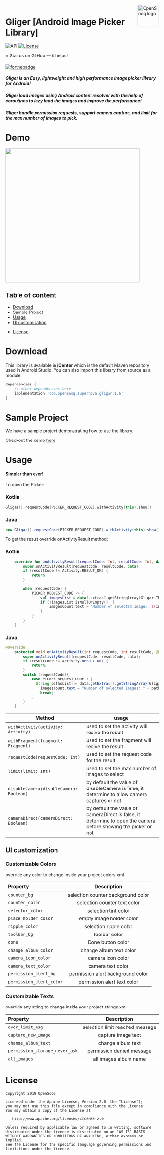 <a href="https://opensooq.com/">
    <img src="https://opensooqui2.os-cdn.com/os_web/desktop/opensooq-logo.svg" alt="OpenSooq logo" title="OpenSooq" align="right" height="70" />
</a>

Gliger [Android Image Picker Library]
======================
![API](https://img.shields.io/badge/API-17%2B-green.svg?style=flat) [![License](https://img.shields.io/badge/License-Apache%202.0-blue.svg)](https://opensource.org/licenses/Apache-2.0) 

:star: Star us on GitHub — it helps!

[![forthebadge](https://forthebadge.com/images/badges/built-with-love.svg)](https://forthebadge.com)

##### Gliger is an Easy, lightweight and high performance image picker library for Android!
##### Gliger load images using Android content resolver with the help of coroutines to lazy load the images and improve the performance!
##### Gliger handle permission requests, support camera capture, and limit for the max number of images to pick. 



Demo
======================
<img src="https://github.com/hani-momanii/Gifs/blob/master/demo.gif"  height="440" />

## Table of content

* [Download](#download)
* [Sample Project](#sample-project)
* [Usage](#usage)
* [UI customization](#UI-customization)
- [License](#license)

# Download

This library is available in **jCenter** which is the default Maven repository used in Android Studio. You can also import this library from source as a module.
 
```groovy
dependencies {
    // other dependencies here
    implementation 'com.opensooq.supernova.gligar:1.6'
}
```


# Sample Project
We have a sample project demonstrating how to use the library.

Checkout the demo  [here](https://github.com/OpenSooq/Gligar/tree/master/app/src/main/java/com/opensooq/supernova/gligarexample)



# Usage
#### Simpler than ever!

To open the Picker: 

### Kotlin
```kotlin
Gligar().requestCode(PICKER_REQUEST_CODE).withActivity(this).show()
```
### Java

```java
new Gligar().requestCode(PICKER_REQUEST_CODE).withActivity(this).show();
```

To get the result override onActivityResult method: 

### Kotlin
```kotlin
    override fun onActivityResult(requestCode: Int, resultCode: Int, data: Intent?) {
        super.onActivityResult(requestCode, resultCode, data)
        if (resultCode != Activity.RESULT_OK) {
            return
        }

        when (requestCode) {
            PICKER_REQUEST_CODE -> {
                val imagesList = data?.extras?.getStringArray(Gligar.IMAGES_RESULT)// return list of selected images paths.
                if (!imagesList.isNullOrEmpty()) {
                    imagesCount.text = "Number of selected Images: ${imagesList.size}"
                }
            }
        }
    }
```

### Java

```java
@Override
    protected void onActivityResult(int requestCode, int resultCode, @Nullable Intent data) {
        super.onActivityResult(requestCode, resultCode, data);
        if (resultCode != Activity.RESULT_OK) {
            return;
        }
        switch (requestCode){
            case PICKER_REQUEST_CODE : {
              String pathsList[]= data.getExtras().getStringArray(Gligar.IMAGES_RESULT); // return list of selected images paths.
                imagesCount.text = "Number of selected Images: " + pathsList.length;
                break;
            }   
        }
    }
```


| Method | usage |
| ------ | ------ |
| ``` withActivity(activity: Activity) ``` | used to set the activity will recive the result  |
| ``` withFragment(fragment: Fragment) ``` | used to set the fragment will recive the result  |
| ``` requestCode(requestCode: Int) ``` | used to set the request code for the result  |
| ``` limit(limit: Int) ``` | used to set the max number of images to select  |
| ``` disableCamera(disableCamera: Boolean) ``` | by default the value of disableCamera is false, it determine to allow camera captures or not  |
| ``` cameraDirect(cameraDirect: Boolean) ``` | by default the value of cameraDirect is false, it determine to open the camera before showing the picker or not |


## UI customization

### Customizable Colors
override any color to change inside your project colors.xml

|		Property		|		Description		|
|:----------------------|:---------------------:|
|		`counter_bg`			|	selection counter background color			|
|		`counter_color`		|	selection counter text color	|
|		`selector_color`		|	selection tint color	|
|		`place_holder_color`		|	empty image holder color	|
|		`ripple_color`		|	selection ripple color	|
|		`toolbar_bg`		|	toolbar color	|
|		`done`		|	Done button color	|
|		`change_album_color`		|	change album text color	|
|		`camera_icon_color`		|	camera icon color	|
|		`camera_text_color`		|	camera text color	|
|		`permission_alert_bg`		|	permission alert background color	|
|		`permission_alert_color`		|	permission alert text color	|



### Customizable Texts
override any string to change inside your project strings.xml

|		Property		|		Description		|
|:----------------------|:---------------------:|
|		`over_limit_msg`			|	selection limit reached message			|
|		`capture_new_image`		|	capture image text	|
|		`change_album_text`		|	change album text	|
|		`permission_storage_never_ask`		|	permission denied message 	|
|		`all_images`		|	all images album name	|




# License

```
Copyright 2019 OpenSooq

Licensed under the Apache License, Version 2.0 (the "License");
you may not use this file except in compliance with the License.
You may obtain a copy of the License at

   http://www.apache.org/licenses/LICENSE-2.0

Unless required by applicable law or agreed to in writing, software
distributed under the License is distributed on an "AS IS" BASIS,
WITHOUT WARRANTIES OR CONDITIONS OF ANY KIND, either express or implied.
See the License for the specific language governing permissions and
limitations under the License.
